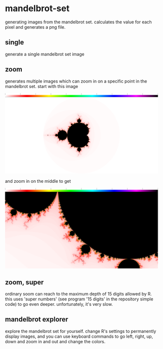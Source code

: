 # mandelbrot-set
generating images from the mandelbrot set. calculates the value for each pixel and generates a png file.

##  single
generate a single mandelbrot set image

## zoom
generates multiple images which can zoom in on a specific point in the mandelbrot set. start with this image

![alt text](https://github.com/bramvansmoorenburg/images/blob/master/Mandelbrot%20Zoom%20It%201.png)

and zoom in on the middle to get

![alt text](https://github.com/bramvansmoorenburg/images/blob/master/Mandelbrot%20Zoom%20It%206.png)

##  zoom, super
ordinary soom can reach to the maximum depth of 15 digits allowed by R. this uses 'super numbers' (see program '15 digits' in the repository simple code) to go even deeper. unfortunately, it's very slow.

##  mandelbrot explorer
explore the mandelbrot set for yourself. change R's settings to permanently display images, and you can use keyboard commands to go left, right, up, down and zoom in and out and change the colors.
